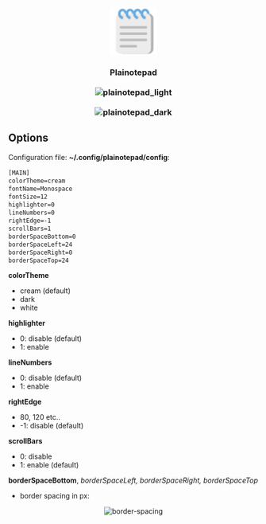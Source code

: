 <h3 align="center">
    <img src="icons/plainotepad.svg" height="96" alt="plainotepad_icon"/>
    <br><br>
    Plainotepad
    <br><br>
    <img src="https://helltar.com/projects/plainotepad/screenshots/screenshot_22102022_162938.png" alt="plainotepad_light"/>
    <br><br>
    <img src="https://helltar.com/projects/plainotepad/screenshots/screenshot_22102022_163802.png" alt="plainotepad_dark"/>
</h3>

Options
-------

Configuration file: **~/.config/plainotepad/config**:

```
[MAIN]
colorTheme=cream
fontName=Monospace
fontSize=12
highlighter=0
lineNumbers=0
rightEdge=-1
scrollBars=1
borderSpaceBottom=0
borderSpaceLeft=24
borderSpaceRight=0
borderSpaceTop=24
```

**colorTheme**

- cream (default)
- dark
- white

**highlighter**

- 0: disable (default)
- 1: enable

**lineNumbers**

- 0: disable (default)
- 1: enable

**rightEdge**

- 80, 120 etc..
- -1: disable (default)

**scrollBars**

- 0: disable
- 1: enable (default)

**borderSpaceBottom**, *borderSpaceLeft, borderSpaceRight, borderSpaceTop*

- border spacing in px:

<p align="center"><img src="https://helltar.com/projects/plainotepad/screenshots/border-spacing.png" alt="border-spacing"/></p>
